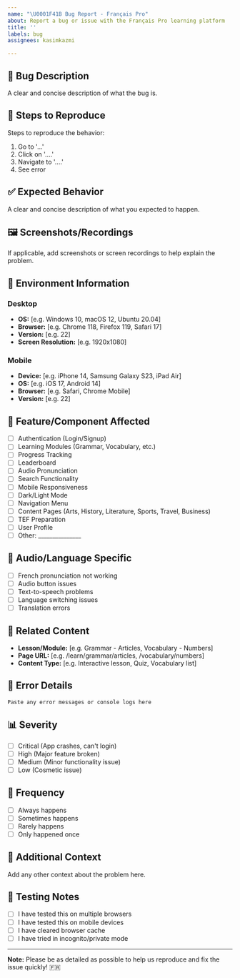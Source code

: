 ```yaml
---
name: "\U0001F41B Bug Report - Français Pro"
about: Report a bug or issue with the Français Pro learning platform
title: ''
labels: bug
assignees: kasimkazmi

---
```


## 🐛 Bug Description
A clear and concise description of what the bug is.

## 🔄 Steps to Reproduce
Steps to reproduce the behavior:
1. Go to '...'
2. Click on '....'
3. Navigate to '....'
4. See error

## ✅ Expected Behavior
A clear and concise description of what you expected to happen.

## 🖼️ Screenshots/Recordings
If applicable, add screenshots or screen recordings to help explain the problem.

## 📱 Environment Information

### Desktop
- **OS:** [e.g. Windows 10, macOS 12, Ubuntu 20.04]
- **Browser:** [e.g. Chrome 118, Firefox 119, Safari 17]
- **Version:** [e.g. 22]
- **Screen Resolution:** [e.g. 1920x1080]

### Mobile
- **Device:** [e.g. iPhone 14, Samsung Galaxy S23, iPad Air]
- **OS:** [e.g. iOS 17, Android 14]
- **Browser:** [e.g. Safari, Chrome Mobile]
- **Version:** [e.g. 22]

## 🎯 Feature/Component Affected
- [ ] Authentication (Login/Signup)
- [ ] Learning Modules (Grammar, Vocabulary, etc.)
- [ ] Progress Tracking
- [ ] Leaderboard
- [ ] Audio Pronunciation
- [ ] Search Functionality
- [ ] Mobile Responsiveness
- [ ] Dark/Light Mode
- [ ] Navigation Menu
- [ ] Content Pages (Arts, History, Literature, Sports, Travel, Business)
- [ ] TEF Preparation
- [ ] User Profile
- [ ] Other: _______________

## 🎵 Audio/Language Specific
- [ ] French pronunciation not working
- [ ] Audio button issues
- [ ] Text-to-speech problems
- [ ] Language switching issues
- [ ] Translation errors

## 🔗 Related Content
- **Lesson/Module:** [e.g. Grammar - Articles, Vocabulary - Numbers]
- **Page URL:** [e.g. /learn/grammar/articles, /vocabulary/numbers]
- **Content Type:** [e.g. Interactive lesson, Quiz, Vocabulary list]

## 🚨 Error Details
```
Paste any error messages or console logs here
```

## 📊 Severity
- [ ] Critical (App crashes, can't login)
- [ ] High (Major feature broken)
- [ ] Medium (Minor functionality issue)
- [ ] Low (Cosmetic issue)

## 🔄 Frequency
- [ ] Always happens
- [ ] Sometimes happens
- [ ] Rarely happens
- [ ] Only happened once

## 📝 Additional Context
Add any other context about the problem here.

## 🧪 Testing Notes
- [ ] I have tested this on multiple browsers
- [ ] I have tested this on mobile devices
- [ ] I have cleared browser cache
- [ ] I have tried in incognito/private mode

---
**Note:** Please be as detailed as possible to help us reproduce and fix the issue quickly! 🇫🇷
